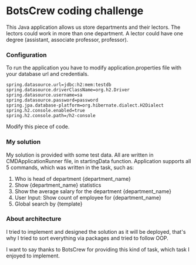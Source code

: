 # BotsCrew coding challenge

This Java application allows us store departments and their lectors. The lectors could work in more than one department. A lector could have one degree (assistant, associate professor, professor).

### Configuration

To run the application you have to modify application.properties file with your database url and credentials.
 ```
spring.datasource.url=jdbc:h2:mem:testdb
spring.datasource.driverClassName=org.h2.Driver
spring.datasource.username=sa
spring.datasource.password=password
spring.jpa.database-platform=org.hibernate.dialect.H2Dialect
spring.h2.console.enabled=true
spring.h2.console.path=/h2-console
 ```
Modify this piece of code.

### My solution

My solution is provided with some test data. All are written in CMDApplicationRunner file, in startingData function.
Application supports all 5 commands, which was written in the task, such as:
1. Who is head of department {department_name}
2. Show {department_name} statistics
3. Show the average salary for the department {department_name}
4. User Input: Show count of employee for {department_name}
5. Global search by {template}

### About architecture

I tried to implement and designed the solution as it will be deployed, that's why I tried to sort everything via packages and tried to follow OOP.

I want to say thanks to BotsCrew for providing this kind of task, which task I enjoyed to implement. 